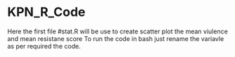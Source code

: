 # KPN_R_Code
Here the first file #stat.R will be use to create scatter plot the mean viulence and mean resistane score
To run the code in bash just rename the variavle as per required the code.
